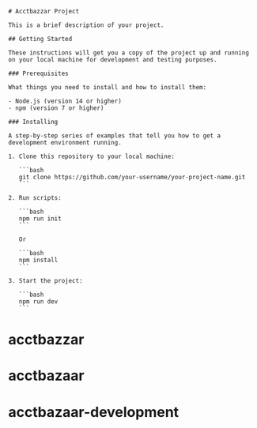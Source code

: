     # Acctbazzar Project

    This is a brief description of your project.

    ## Getting Started

    These instructions will get you a copy of the project up and running on your local machine for development and testing purposes.

    ### Prerequisites

    What things you need to install and how to install them:

    - Node.js (version 14 or higher)
    - npm (version 7 or higher)

    ### Installing

    A step-by-step series of examples that tell you how to get a development environment running.

    1. Clone this repository to your local machine:

       ```bash
       git clone https://github.com/your-username/your-project-name.git
       ```

    2. Run scripts:

       ```bash
       npm run init
       ```

       Or

       ```bash
       npm install
       ```

    3. Start the project:

       ```bash
       npm run dev
       ```
# acctbazzar
# acctbazaar
# acctbazaar-development
